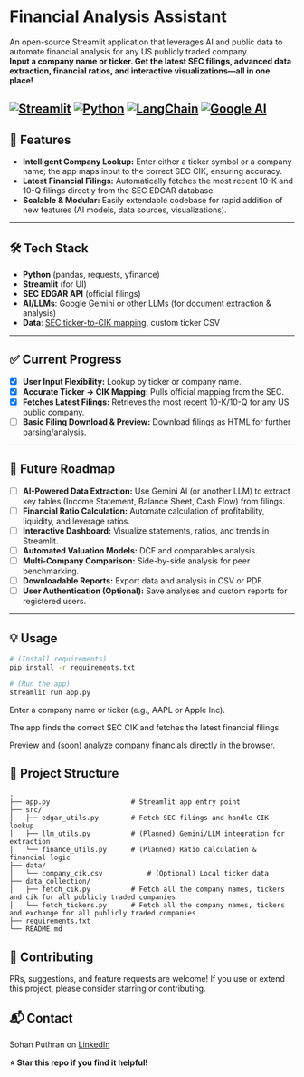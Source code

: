 # Financial Analysis Assistant

An open-source Streamlit application that leverages AI and public data to automate financial analysis for any US publicly traded company.  
**Input a company name or ticker. Get the latest SEC filings, advanced data extraction, financial ratios, and interactive visualizations—all in one place!**

[![Streamlit](https://img.shields.io/badge/Streamlit-FF4B4B?style=for-the-badge&logo=streamlit&logoColor=white)](https://streamlit.io/)
[![Python](https://img.shields.io/badge/Python-3776AB?style=for-the-badge&logo=python&logoColor=white)](https://python.org/)
[![LangChain](https://img.shields.io/badge/LangChain-121212?style=for-the-badge&logo=chainlink&logoColor=white)](https://langchain.com/)
[![Google AI](https://img.shields.io/badge/Google%20AI-4285F4?style=for-the-badge&logo=google&logoColor=white)](https://ai.google.dev/)
---

## 🚀 Features

- **Intelligent Company Lookup:** Enter either a ticker symbol or a company name; the app maps input to the correct SEC CIK, ensuring accuracy.
- **Latest Financial Filings:** Automatically fetches the most recent 10-K and 10-Q filings directly from the SEC EDGAR database.
- **Scalable & Modular:** Easily extendable codebase for rapid addition of new features (AI models, data sources, visualizations).

---

## 🛠️ Tech Stack

- **Python** (pandas, requests, yfinance)
- **Streamlit** (for UI)
- **SEC EDGAR API** (official filings)
- **AI/LLMs**: Google Gemini or other LLMs (for document extraction & analysis)
- **Data**: [SEC ticker-to-CIK mapping](https://www.sec.gov/files/company_tickers.json), custom ticker CSV

---

## ✅ Current Progress

- [x] **User Input Flexibility:** Lookup by ticker or company name.
- [x] **Accurate Ticker → CIK Mapping:** Pulls official mapping from the SEC.
- [x] **Fetches Latest Filings:** Retrieves the most recent 10-K/10-Q for any US public company.
- [ ] **Basic Filing Download & Preview:** Download filings as HTML for further parsing/analysis.

---

## 🔮 Future Roadmap

- [ ] **AI-Powered Data Extraction:** Use Gemini AI (or another LLM) to extract key tables (Income Statement, Balance Sheet, Cash Flow) from filings.
- [ ] **Financial Ratio Calculation:** Automate calculation of profitability, liquidity, and leverage ratios.
- [ ] **Interactive Dashboard:** Visualize statements, ratios, and trends in Streamlit.
- [ ] **Automated Valuation Models:** DCF and comparables analysis.
- [ ] **Multi-Company Comparison:** Side-by-side analysis for peer benchmarking.
- [ ] **Downloadable Reports:** Export data and analysis in CSV or PDF.
- [ ] **User Authentication (Optional):** Save analyses and custom reports for registered users.

---

## 💡 Usage

```bash
# (Install requirements)
pip install -r requirements.txt

# (Run the app)
streamlit run app.py
```

Enter a company name or ticker (e.g., AAPL or Apple Inc).

The app finds the correct SEC CIK and fetches the latest financial filings.

Preview and (soon) analyze company financials directly in the browser.

## 📁 Project Structure
```
.
├── app.py                    # Streamlit app entry point
├── src/
│   ├── edgar_utils.py        # Fetch SEC filings and handle CIK lookup
│   ├── llm_utils.py          # (Planned) Gemini/LLM integration for extraction
│   └── finance_utils.py      # (Planned) Ratio calculation & financial logic
├── data/
│   └── company_cik.csv           # (Optional) Local ticker data
├── data_collection/
│   ├── fetch_cik.py          # Fetch all the company names, tickers and cik for all publicly traded companies
│   └── fetch_tickers.py      # Fetch all the company names, tickers and exchange for all publicly traded companies
├── requirements.txt
└── README.md
```

## 🤝 Contributing

PRs, suggestions, and feature requests are welcome!
If you use or extend this project, please consider starring or contributing.

## 📬 Contact

Sohan Puthran on [LinkedIn](https://www.linkedin.com/in/sohansputhran/)

**⭐️ Star this repo if you find it helpful!**
